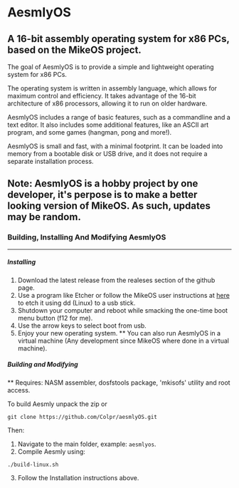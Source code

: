 # AesmlyOS
A 16-bit assembly operating system for x86 PCs, based on the MikeOS project.
----------------------------------------------------------------------------
The goal of AesmlyOS is to provide a simple and lightweight operating system for x86 PCs. 

The operating system is written in assembly language, which allows for maximum control and efficiency. It takes advantage of the 16-bit architecture of x86 processors, allowing it to run on older hardware.

AesmlyOS includes a range of basic features, such as a commandline and a text editor. It also includes some additional features, like an ASCII art program, and some games (hangman, pong and more!).

AesmlyOS is small and fast, with a minimal footprint. It can be loaded into memory from a bootable disk or USB drive, and it does not require a separate installation process.

Note: AesmlyOS is a hobby project by one developer, it's perpose is to make a better looking version of MikeOS. As such, updates may be random.
------------------------------------------------------------------------------------------------------------------------------------------------------------------------------
### Building, Installing And Modifying AesmlyOS
------------------------------------------------------------------------------------------------------------------------------------------------------------------------------
##### Installing
1. Download the latest release from the realeses section of the github page.
2. Use a program like Etcher or follow the MikeOS user instructions at [here](https://mikeos.sourceforge.net/handbook-user.html) to etch it using dd (Linux) to a usb stick.
3. Shutdown your computer and reboot while smacking the one-time boot menu button (f12 for me).
4. Use the arrow keys to select boot from usb.
5. Enjoy your new operating system.
   ** You can also run AesmlyOS in a virtual machine (Any development since MikeOS where done in a virtual machine).
##### Building and Modifying
** Requires: NASM assembler, dosfstools package, 'mkisofs' utility and root access.

To build Aesmly unpack the zip or 
``` 
git clone https://github.com/Colpr/aesmlyOS.git
```
Then:
1. Navigate to the main folder, example: `aesmlyos`.
2. Compile Aesmly using:
```
./build-linux.sh
```
3. Follow the Installation instructions above.
